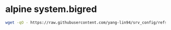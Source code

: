 
# alpine system.bigred

```bash
wget -qO - https://raw.githubusercontent.com/yang-lin94/srv_config/refs/heads/main/alpine/system.bigred/system.bigred.txt | sudo bash
```

